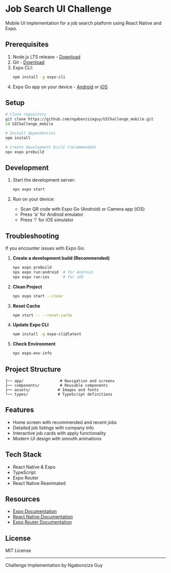 # Job Search UI Challenge

Mobile UI implementation for a job search platform using React Native and Expo.

## Prerequisites

1. Node.js LTS release - [Download](https://nodejs.org/en/)
2. Git - [Download](https://git-scm.com/)
3. Expo CLI: 
   ```bash
   npm install -g expo-cli
   ```
4. Expo Go app on your device - [Android](https://play.google.com/store/apps/details?id=host.exp.exponent) or [iOS](https://apps.apple.com/app/expo-go/id982107779)

## Setup

```bash
# Clone repository
git clone https://github.com/ngabonzizaguy/UIChallenge_mobile.git
cd UIChallenge_mobile

# Install dependencies
npm install

# Create development build (recommended)
npx expo prebuild
```

## Development

1. Start the development server:
   ```bash
   npx expo start
   ```

2. Run on your device:
   - Scan QR code with Expo Go (Android) or Camera app (iOS)
   - Press 'a' for Android emulator
   - Press 'i' for iOS simulator

## Troubleshooting

If you encounter issues with Expo Go:

1. **Create a development build (Recommended)**
   ```bash
   npx expo prebuild
   npx expo run:android  # for Android
   npx expo run:ios      # for iOS
   ```

2. **Clean Project**
   ```bash
   npx expo start --clear
   ```

3. **Reset Cache**
   ```bash
   npm start -- --reset-cache
   ```

4. **Update Expo CLI**
   ```bash
   npm install -g expo-cli@latest
   ```

5. **Check Environment**
   ```bash
   npx expo-env-info
   ```

## Project Structure
```
├── app/                # Navigation and screens
├── components/         # Reusable components
├── assets/            # Images and fonts
└── types/             # TypeScript definitions
```

## Features
- Home screen with recommended and recent jobs
- Detailed job listings with company info
- Interactive job cards with apply functionality
- Modern UI design with smooth animations

## Tech Stack
- React Native & Expo
- TypeScript
- Expo Router
- React Native Reanimated

## Resources
- [Expo Documentation](https://docs.expo.dev/)
- [React Native Documentation](https://reactnative.dev/)
- [Expo Router Documentation](https://docs.expo.dev/router/introduction/)

## License
MIT License

---
Challenge Implementation by Ngabonziza Guy
